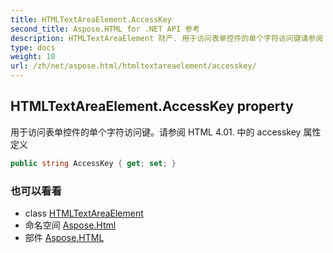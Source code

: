 ```yaml
---
title: HTMLTextAreaElement.AccessKey
second_title: Aspose.HTML for .NET API 参考
description: HTMLTextAreaElement 财产. 用于访问表单控件的单个字符访问键请参阅 HTML 4.01. 中的 accesskey 属性定义
type: docs
weight: 10
url: /zh/net/aspose.html/htmltextareaelement/accesskey/
---
```

## HTMLTextAreaElement.AccessKey property

用于访问表单控件的单个字符访问键。请参阅 HTML 4.01. 中的 accesskey 属性定义

```csharp
public string AccessKey { get; set; }
```

### 也可以看看

* class [HTMLTextAreaElement](../)
* 命名空间 [Aspose.Html](../../htmltextareaelement/)
* 部件 [Aspose.HTML](../../../)


